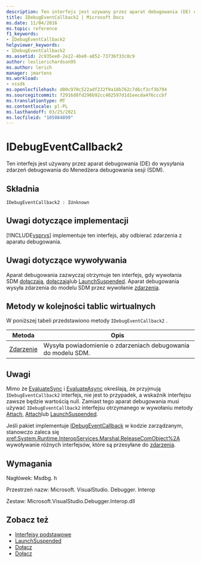 ```yaml
---
description: Ten interfejs jest używany przez aparat debugowania (DE) do wysyłania zdarzeń debugowania do Menedżera debugowania sesji (SDM).
title: IDebugEventCallback2 | Microsoft Docs
ms.date: 11/04/2016
ms.topic: reference
f1_keywords:
- IDebugEventCallback2
helpviewer_keywords:
- IDebugEventCallback2
ms.assetid: 2c935ee0-2e22-4be0-a852-73736f33c8c9
author: leslierichardson95
ms.author: lerich
manager: jmartens
ms.workload:
- vssdk
ms.openlocfilehash: d00c970c522adf232f9a18b762c7d6cf3cf3b794
ms.sourcegitcommit: f2916d8fd296b92cc402597d1d1eecda4f6cccbf
ms.translationtype: MT
ms.contentlocale: pl-PL
ms.lasthandoff: 03/25/2021
ms.locfileid: "105084899"
---
```

# <a name="idebugeventcallback2"></a>IDebugEventCallback2
Ten interfejs jest używany przez aparat debugowania (DE) do wysyłania zdarzeń debugowania do Menedżera debugowania sesji (SDM).

## <a name="syntax"></a>Składnia

```
IDebugEventCallback2 : IUnknown
```

## <a name="notes-for-implementers"></a>Uwagi dotyczące implementacji
 [!INCLUDE[vsprvs](../../../code-quality/includes/vsprvs_md.md)] implementuje ten interfejs, aby odbierać zdarzenia z aparatu debugowania.

## <a name="notes-for-callers"></a>Uwagi dotyczące wywoływania
 Aparat debugowania zazwyczaj otrzymuje ten interfejs, gdy wywołania SDM [dołączają](../../../extensibility/debugger/reference/idebugprogram2-attach.md), [dołączają](../../../extensibility/debugger/reference/idebugengine2-attach.md)lub [LaunchSuspended](../../../extensibility/debugger/reference/idebugenginelaunch2-launchsuspended.md). Aparat debugowania wysyła zdarzenia do modelu SDM przez wywołanie [zdarzenia](../../../extensibility/debugger/reference/idebugeventcallback2-event.md).

## <a name="methods-in-vtable-order"></a>Metody w kolejności tablic wirtualnych
 W poniższej tabeli przedstawiono metody `IDebugEventCallback2` .

|Metoda|Opis|
|------------|-----------------|
|[Zdarzenie](../../../extensibility/debugger/reference/idebugeventcallback2-event.md)|Wysyła powiadomienie o zdarzeniach debugowania do modelu SDM.|

## <a name="remarks"></a>Uwagi
 Mimo że [EvaluateSync](../../../extensibility/debugger/reference/idebugexpression2-evaluatesync.md) i [EvaluateAsync](../../../extensibility/debugger/reference/idebugexpression2-evaluateasync.md) określają, że przyjmują `IDebugEventCallback2` interfejs, nie jest to przypadek, a wskaźnik interfejsu zawsze będzie wartością null. Zamiast tego aparat debugowania musi używać `IDebugEventCallback2` interfejsu otrzymanego w wywołaniu metody [Attach](../../../extensibility/debugger/reference/idebugprogram2-attach.md), [Attach](../../../extensibility/debugger/reference/idebugengine2-attach.md)lub [LaunchSuspended](../../../extensibility/debugger/reference/idebugenginelaunch2-launchsuspended.md).

 Jeśli pakiet implementuje [IDebugEventCallback](../../../extensibility/debugger/reference/idebugeventcallback2.md) w kodzie zarządzanym, stanowczo zaleca się <xref:System.Runtime.InteropServices.Marshal.ReleaseComObject%2A> wywoływanie różnych interfejsów, które są przesyłane do [zdarzenia](../../../extensibility/debugger/reference/idebugeventcallback2-event.md).

## <a name="requirements"></a>Wymagania
 Nagłówek: Msdbg. h

 Przestrzeń nazw: Microsoft. VisualStudio. Debugger. Interop

 Zestaw: Microsoft.VisualStudio.Debugger.Interop.dll

## <a name="see-also"></a>Zobacz też
- [Interfejsy podstawowe](../../../extensibility/debugger/reference/core-interfaces.md)
- [LaunchSuspended](../../../extensibility/debugger/reference/idebugenginelaunch2-launchsuspended.md)
- [Dołącz](../../../extensibility/debugger/reference/idebugprogram2-attach.md)
- [Dołącz](../../../extensibility/debugger/reference/idebugengine2-attach.md)
